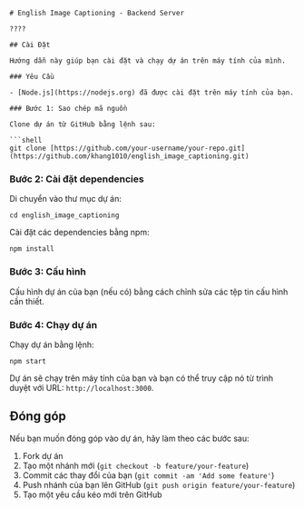 ```
# English Image Captioning - Backend Server

????

## Cài Đặt

Hướng dẫn này giúp bạn cài đặt và chạy dự án trên máy tính của mình.

### Yêu Cầu

- [Node.js](https://nodejs.org) đã được cài đặt trên máy tính của bạn.

### Bước 1: Sao chép mã nguồn

Clone dự án từ GitHub bằng lệnh sau:

```shell
git clone [https://github.com/your-username/your-repo.git](https://github.com/khang1010/english_image_captioning.git)
```

### Bước 2: Cài đặt dependencies

Di chuyển vào thư mục dự án:

```shell
cd english_image_captioning
```

Cài đặt các dependencies bằng npm:

```shell
npm install
```

### Bước 3: Cấu hình

Cấu hình dự án của bạn (nếu có) bằng cách chỉnh sửa các tệp tin cấu hình cần thiết.

### Bước 4: Chạy dự án

Chạy dự án bằng lệnh:

```shell
npm start
```

Dự án sẽ chạy trên máy tính của bạn và bạn có thể truy cập nó từ trình duyệt với URL: `http://localhost:3000`.

## Đóng góp

Nếu bạn muốn đóng góp vào dự án, hãy làm theo các bước sau:

1. Fork dự án
2. Tạo một nhánh mới (`git checkout -b feature/your-feature`)
3. Commit các thay đổi của bạn (`git commit -am 'Add some feature'`)
4. Push nhánh của bạn lên GitHub (`git push origin feature/your-feature`)
5. Tạo một yêu cầu kéo mới trên GitHub
